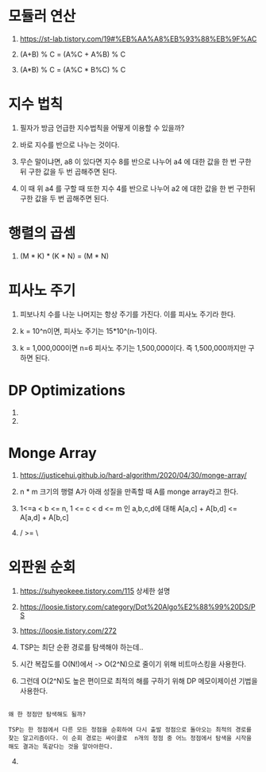 # 모듈러 연산

1. https://st-lab.tistory.com/19#%EB%AA%A8%EB%93%88%EB%9F%AC

2. (A+B) % C = (A%C + A%B) % C

3. (A*B) % C = (A%C * B%C) % C

# 지수 법칙

1. 필자가 방금 언급한 지수법칙을 어떻게 이용할 수 있을까?

2. 바로 지수를 반으로 나누는 것이다.

3. 무슨 말이냐면, a8 이 있다면 지수 8를 반으로 나누어 a4 에 대한 값을 한 번 구한 뒤 구한 값을 두 번 곱해주면 된다.

4. 이 때 위 a4 를 구할 때 또한 지수 4를 반으로 나누어 a2 에 대한 값을 한 번 구한뒤 구한 값을 두 번 곱해주면 된다.

# 행렬의 곱셈

1. (M * K) * (K * N) = (M * N)

# 피사노 주기

1. 피보나치 수를 나눈 나머지는 항상 주기를 가진다. 이를 피사노 주기라 한다.

2. k = 10^n이면, 피사노 주기는 15*10^(n-1)이다.

3. k = 1,000,000이면 n=6 피사노 주기는 1,500,000이다. 즉 1,500,000까지만 구하면 된다.

# DP Optimizations

1. 

2. 

# Monge Array

1. https://justicehui.github.io/hard-algorithm/2020/04/30/monge-array/

2. n * m 크기의 행렬 A가 아래 성질을 만족할 때 A를 monge array라고 한다.

3. 1<=a < b <= n, 1 <= c < d <= m 인 a,b,c,d에 대해 A[a,c] + A[b,d] <= A[a,d] + A[b,c]

4. / >= \

# 외판원 순회

1. https://suhyeokeee.tistory.com/115 상세한 설명

1. https://loosie.tistory.com/category/Dot%20Algo%E2%88%99%20DS/PS

1. https://loosie.tistory.com/272

1. TSP는 최단 순환 경로를 탐색해야 하는데..

2. 시간 복잡도를 O(N!)에서 -> O(2^N)으로 줄이기 위해 비트마스킹을 사용한다.

3. 그런데 O(2^N)도 높은 편이므로 최적의 해를 구하기 위해 DP 메모이제이션 기법을 사용한다.

```

왜 한 정점만 탐색해도 될까?

TSP는 한 정점에서 다른 모든 정점을 순회하여 다시 출발 정점으로 돌아오는 최적의 경로를 찾는 알고리즘이다. 이 순회 경로는 싸이클로  n개의 정점 중 어느 정점에서 탐색을 시작을 해도 결과는 똑같다는 것을 알아야한다.

```

4. 